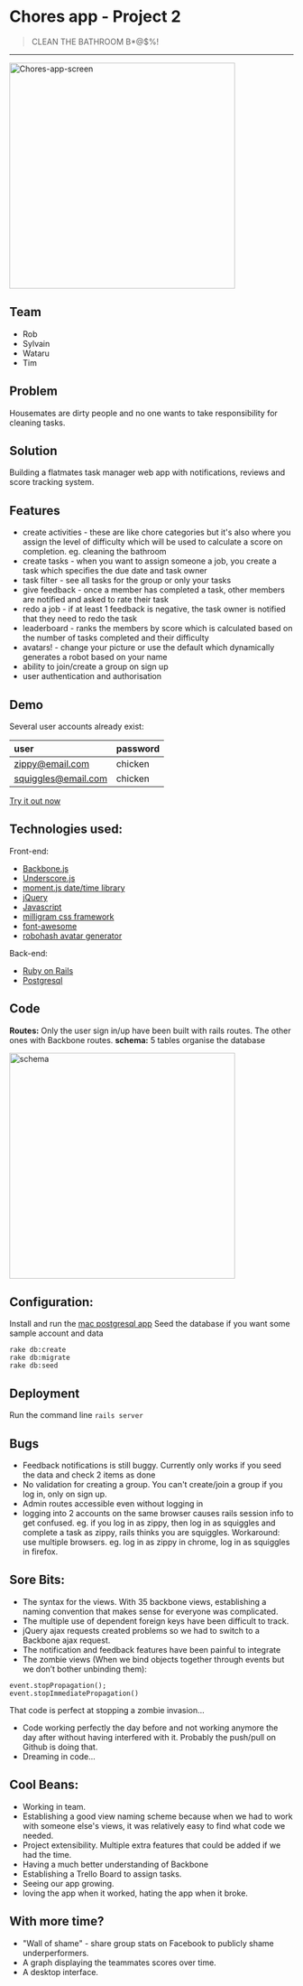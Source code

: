 # Chores app - Project 2
> CLEAN THE BATHROOM B*@$%!
----------

<img src="https://cloud.githubusercontent.com/assets/9711999/12529100/a3ae1120-c200-11e5-92d0-af8f7c153b54.png" alt="Chores-app-screen" width="400">

## Team

* Rob
* Sylvain
* Wataru
* Tim

## Problem

Housemates are dirty people and no one wants to take responsibility for cleaning tasks.

## Solution

Building a flatmates task manager web app with notifications, reviews and score tracking system.

## Features

* create activities - these are like chore categories but it's also where you assign the level of difficulty which will be used to calculate a score on completion. eg. cleaning the bathroom
* create tasks - when you want to assign someone a job, you create a task which specifies the due date and task owner
* task filter - see all tasks for the group or only your tasks
* give feedback - once a member has completed a task, other members are notified and asked to rate their task
* redo a job - if at least 1 feedback is negative, the task owner is notified that they need to redo the task
* leaderboard - ranks the members by score which is calculated based on the number of tasks completed and their difficulty
* avatars! - change your picture or use the default which dynamically generates a robot based on your name
* ability to join/create a group on sign up
* user authentication and authorisation

## Demo

Several user accounts already exist:

user | password
:----|:--------
zippy@email.com | chicken
squiggles@email.com | chicken

[Try it out now](https://calm-escarpment-12505.herokuapp.com/)

## Technologies used:

Front-end:

* [Backbone.js](http://backbonejs.org/)
* [Underscore.js](http://underscorejs.org/)
* [moment.js date/time library](http://momentjs.com/)
* [jQuery](https://jquery.com/)
* [Javascript](https://developer.mozilla.org/en-US/docs/Web/JavaScript)
* [milligram css framework](https://milligram.github.io/)
* [font-awesome](https://fortawesome.github.io/Font-Awesome/)
* [robohash avatar generator](https://robohash.org/)

Back-end:

* [Ruby on Rails](http://rubyonrails.org/)
* [Postgresql](http://postgresapp.com/)

## Code
__Routes:__
Only the user sign in/up  have been built with rails routes. The other ones with Backbone routes.
__schema:__
5 tables organise the database

<img src="https://cloud.githubusercontent.com/assets/9711999/12529047/8b08f88e-c1ff-11e5-93d0-90897d62aa24.png" alt="schema" width="400">

## Configuration:
Install and run the [mac postgresql app](http://postgresapp.com/)
Seed the database if you want some sample account and data
```
rake db:create
rake db:migrate
rake db:seed
```

## Deployment
Run the command line `rails server`

## Bugs
* Feedback notifications is still buggy. Currently only works if you seed the data and check 2 items as done
* No validation for creating a group. You can't create/join a group if you log in, only on sign up.
* Admin routes accessible even without logging in
* logging into 2 accounts on the same browser causes rails session info to get confused. eg. if you log in as zippy, then log in as squiggles and complete a task as zippy, rails thinks you are squiggles. Workaround: use multiple browsers. eg. log in as zippy in chrome, log in as squiggles in firefox.

## Sore Bits:
- The syntax for the views. With 35 backbone views, establishing a naming convention that makes sense for everyone was complicated.
- The multiple use of dependent foreign keys have been difficult to track.
- jQuery ajax requests created problems so we had to switch to a Backbone ajax request.
- The notification and feedback features have been painful to integrate
- The zombie views (When we bind objects together through events but we don’t bother unbinding them):
```
event.stopPropagation();
event.stopImmediatePropagation()
```
  That code is perfect at stopping a zombie invasion...
- Code working perfectly the day before and not working anymore the day after without having interfered with it. Probably the push/pull on Github is doing that.
- Dreaming in code...

## Cool Beans:
- Working in team.
- Establishing a good view naming scheme because when we had to work with someone else's views, it was relatively easy to find what code we needed.
- Project extensibility. Multiple extra features that could be added if we had the time.
- Having a much better understanding of Backbone
- Establishing a Trello Board to assign tasks.
- Seeing our app growing.
- loving the app when it worked, hating the app when it broke.

## With more time?
- "Wall of shame" - share group stats on Facebook to publicly shame underperformers.
- A graph displaying the teammates scores over time.
- A desktop interface.